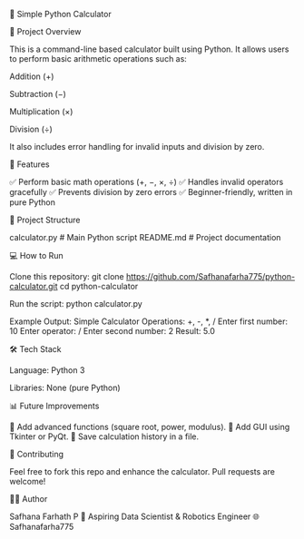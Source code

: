 🧮 Simple Python Calculator

📌 Project Overview

This is a command-line based calculator built using Python. It allows users to perform basic arithmetic operations such as:

Addition (+)

Subtraction (−)

Multiplication (×)

Division (÷)

It also includes error handling for invalid inputs and division by zero.

🚀 Features

✅ Perform basic math operations (+, −, ×, ÷) ✅ Handles invalid operators gracefully ✅ Prevents division by zero errors ✅ Beginner-friendly, written in pure Python

📂 Project Structure

calculator.py # Main Python script README.md # Project documentation

💻 How to Run

Clone this repository:
git clone https://github.com/Safhanafarha775/python-calculator.git cd python-calculator

Run the script:
python calculator.py

Example Output:
Simple Calculator Operations: +, -, *, / Enter first number: 10 Enter operator: / Enter second number: 2 Result: 5.0

🛠️ Tech Stack

Language: Python 3

Libraries: None (pure Python)

📊 Future Improvements

🔹 Add advanced functions (square root, power, modulus). 🔹 Add GUI using Tkinter or PyQt. 🔹 Save calculation history in a file.

🤝 Contributing

Feel free to fork this repo and enhance the calculator. Pull requests are welcome!

👩‍💻 Author

Safhana Farhath P 📌 Aspiring Data Scientist & Robotics Engineer 🌐 Safhanafarha775
